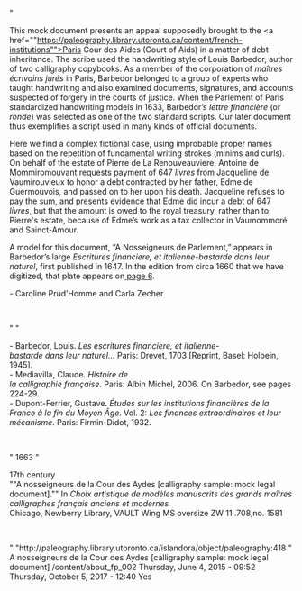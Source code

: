 <!--- 31
	A nosseigneurs de la Cour des Aydes [calligraphy sample: mock legal document]	
    1	
    --->
"<p>This mock document presents an appeal supposedly brought to the <a href=""https://paleography.library.utoronto.ca/content/french-institutions"">Paris Cour des Aides</a> (Court of Aids) in a matter of debt inheritance. The scribe used the handwriting style of Louis Barbedor, author of two calligraphy copybooks. As a member of the corporation of <em>maîtres écrivains jurés</em> in Paris, Barbedor belonged to a group of experts who taught handwriting and also examined documents, signatures, and accounts suspected of forgery in the courts of justice. When the Parlement of Paris standardized handwriting models in 1633, Barbedor’s <em>lettre financière</em> (or <em>ronde</em>) was selected as one of the two standard scripts. Our later document thus exemplifies a script used in many kinds of official documents.</p>
<p>Here we find a complex fictional case, using improbable proper names based on the repetition of fundamental writing strokes (minims and curls). On behalf of the estate of Pierre de La Renouveauviere, Antoine de Mommiromouvant requests payment of 647 <em>livres </em>from Jacqueline de Vaumirouvieux to honor a debt contracted by her father, Edme de Guermouvois, and passed on to her upon his death. Jacqueline refuses to pay the sum, and presents evidence that Edme did incur a debt of 647 <em>livres</em>, but that the amount is owed to the royal treasury, rather than to Pierre's estate, because of Edme’s work as a tax collector in Vaumommoré and Sainct-Amour.</p>
<p>A model for this document, “A Nosseigneurs de Parlement,” appears in Barbedor’s large <em>Escritures financiere, et italienne-bastarde dans leur naturel</em>, first published in 1647. In the edition from circa 1660 that we have digitized, that plate appears on<a href=""https://paleography.library.utoronto.ca/islandora/object/paleography%3A527#page/16/mode/1up""> page 6</a>.</p>
<p align=""right"">- Caroline Prud’Homme and Carla Zecher</p>
<p> </p>
"	"<div>
<div>
<p>- Barbedor, Louis. <em>Les </em><em>escritures</em><em> </em><em>financiere</em><em>, </em><em>et</em><em> </em><em>italienne</em><em>-</em><em>bastarde</em><em> </em><em>da</em><em>ns</em><em> </em><em>leur</em><em> naturel... </em>Paris: Drevet, 1703 [Reprint, Basel: Holbein, 1945]. <br />
- Mediavilla, Claude. <em>Histoire de la </em><em>calligraphie</em><em> </em><em>française</em>. Paris: Albin Michel, 2006. On Barbedor, see pages 224-29.<br />
- Dupont-Ferrier, Gustave. <em>Études sur les institutions financières de la France à la fin du Moyen Âge</em>. Vol. 2:<em> Les finances extraordinaires et leur mécanisme</em>. Paris: Firmin-Didot, 1932.</p>
<p> </p>
</div>
</div>
"	1663	"<p>17th century<br />
""A nosseigneurs de la Cour des Aydes [calligraphy sample: mock legal document]."" In <em>Choix artistique de modèles manuscrits des grands maîtres calligraphes français anciens et modernes</em><br />
Chicago, Newberry Library, VAULT Wing MS oversize ZW 11 .708,no. 1581</p>
<p> </p>
"		"http://paleography.library.utoronto.ca/islandora/object/paleography:418
"	A nosseigneurs de la Cour des Aydes [calligraphy sample: mock legal document]	/content/about_fp_002	Thursday, June 4, 2015 - 09:52	Thursday, October 5, 2017 - 12:40	Yes
